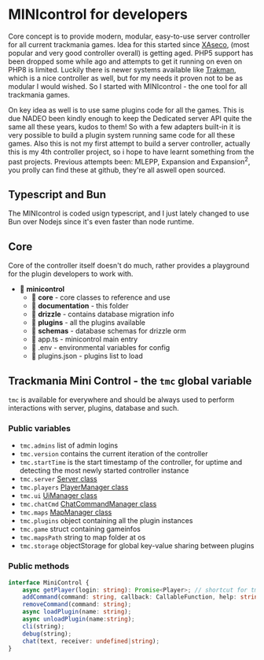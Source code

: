 # MINIcontrol for developers

Core concept is to provide modern, modular, easy-to-use server controller for all current trackmania games.
Idea for this started since [XAseco](https://xaseco.org), (most popular and very good controller overall) is getting aged.
PHP5 support has been dropped some while ago and attempts to get it running on even on PHP8 is limited. Luckily there is newer systems available like [Trakman](https://github.com/lythx/trakman), which is a nice controller as well, but for my needs it proven not to be as modular I would wished. So I started with MINIcontrol - the one tool for all trackmania games.

On key idea as well is to use same plugins code for all the games. This is due NADEO been kindly enough to keep the Dedicated server API quite the same all these years, kudos to them! So with a few adapters built-in it is very possible to build a plugin system running same code for all these games. Also this is not my first attempt to build a server controller, actually this is my 4th controller project, so i hope to have learnt something from the past projects. Previous attempts been: MLEPP, Expansion and Expansion<sup>2</sup>, you prolly can find these at github, they're all aswell open sourced.

## Typescript and Bun 
The MINIcontrol is coded usign typescript, and I just lately changed to use Bun over Nodejs since it's even faster than node runtime.

## Core

Core of the controller itself doesn't do much, rather provides a playground for the plugin developers to work with.

* 📂 **minicontrol**  
    * 📁 **core**  - core classes to reference and use
    * 📁 **documentation**  - this folder
    * 📁 **drizzle** - contains database migration info
    * 📁 **plugins** - all the plugins available
    * 📁 **schemas** - database schemas for drizzle orm
    * 📄 app.ts - minicontrol main entry 
    * 📄 .env - environmental variables for config
    * 📄 plugins.json - plugins list to load

## Trackmania Mini Control - the `tmc` global variable
 `tmc` is available for everywhere and should be always used to perform interactions with server, plugins, database and such.

### Public variables

* `tmc.admins` list of admin logins
* `tmc.version` contains the current iteration of the controller
* `tmc.startTime` is the start timestamp of the controller, for uptime and detecting the most newly started controller instance
* `tmc.server` [Server class](./class/server.md) 
* `tmc.players` [PlayerManager class](./class/playermanager.md) 
* `tmc.ui` [UiManager class](./class/uimanager.md)
* `tmc.chatCmd` [ChatCommandManager class](./class/chatcmd.md)
* `tmc.maps` [MapManager class](./class/maps.md)
* `tmc.plugins` object containing all the plugin instances
* `tmc.game` struct containing gameinfos 
* `tmc.mapsPath` string to map folder at os
* `tmc.storage` objectStorage for global key-value sharing between plugins

### Public methods

```ts
interface MiniControl {
    async getPlayer(login: string): Promise<Player>; // shortcut for tmc.player.getPlayer(login);
    addCommand(command: string, callback: CallableFunction, help: string = "");
    removeCommand(command: string);    
    async loadPlugin(name: string);
    async unloadPlugin(name:string);
    cli(string);
    debug(string);
    chat(text, receiver: undefined|string);
}
```
